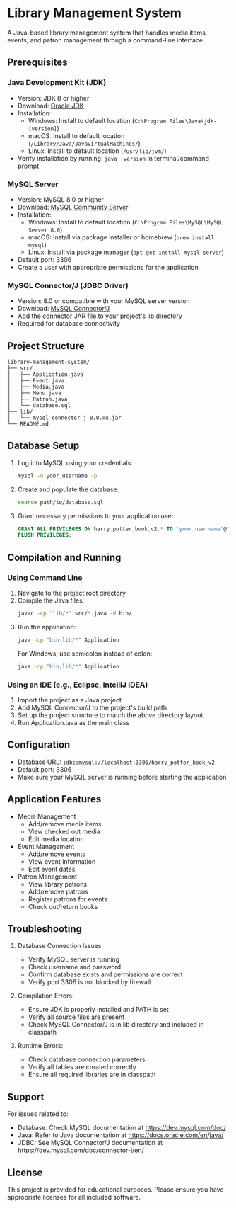 # Library Management System

A Java-based library management system that handles media items, events, and patron management through a command-line interface.

## Prerequisites

### Java Development Kit (JDK)
- Version: JDK 8 or higher
- Download: [Oracle JDK](https://www.oracle.com/java/technologies/downloads/)
- Installation:
  - Windows: Install to default location (`C:\Program Files\Java\jdk-[version]`)
  - macOS: Install to default location (`/Library/Java/JavaVirtualMachines/`)
  - Linux: Install to default location (`/usr/lib/jvm/`)
- Verify installation by running: `java -version` in terminal/command prompt

### MySQL Server
- Version: MySQL 8.0 or higher
- Download: [MySQL Community Server](https://dev.mysql.com/downloads/mysql/)
- Installation:
  - Windows: Install to default location (`C:\Program Files\MySQL\MySQL Server 8.0`)
  - macOS: Install via package installer or homebrew (`brew install mysql`)
  - Linux: Install via package manager (`apt-get install mysql-server`)
- Default port: 3306
- Create a user with appropriate permissions for the application

### MySQL Connector/J (JDBC Driver)
- Version: 8.0 or compatible with your MySQL server version
- Download: [MySQL Connector/J](https://dev.mysql.com/downloads/connector/j/)
- Add the connector JAR file to your project's lib directory
- Required for database connectivity

## Project Structure
```
library-management-system/
├── src/
│   ├── Application.java
│   ├── Event.java
│   ├── Media.java
│   ├── Menu.java
│   ├── Patron.java
│   └── database.sql
├── lib/
│   └── mysql-connector-j-8.0.xx.jar
└── README.md
```

## Database Setup
1. Log into MySQL using your credentials:
   ```bash
   mysql -u your_username -p
   ```

2. Create and populate the database:
   ```bash
   source path/to/database.sql
   ```

3. Grant necessary permissions to your application user:
   ```sql
   GRANT ALL PRIVILEGES ON harry_potter_book_v2.* TO 'your_username'@'localhost';
   FLUSH PRIVILEGES;
   ```

## Compilation and Running

### Using Command Line
1. Navigate to the project root directory
2. Compile the Java files:
   ```bash
   javac -cp "lib/*" src/*.java -d bin/
   ```
3. Run the application:
   ```bash
   java -cp "bin:lib/*" Application
   ```
   For Windows, use semicolon instead of colon:
   ```bash
   java -cp "bin;lib/*" Application
   ```

### Using an IDE (e.g., Eclipse, IntelliJ IDEA)
1. Import the project as a Java project
2. Add MySQL Connector/J to the project's build path
3. Set up the project structure to match the above directory layout
4. Run Application.java as the main class

## Configuration
- Database URL: `jdbc:mysql://localhost:3306/harry_potter_book_v2`
- Default port: 3306
- Make sure your MySQL server is running before starting the application

## Application Features
- Media Management
  - Add/remove media items
  - View checked out media
  - Edit media location
- Event Management
  - Add/remove events
  - View event information
  - Edit event dates
- Patron Management
  - View library patrons
  - Add/remove patrons
  - Register patrons for events
  - Check out/return books

## Troubleshooting
1. Database Connection Issues:
   - Verify MySQL server is running
   - Check username and password
   - Confirm database exists and permissions are correct
   - Verify port 3306 is not blocked by firewall

2. Compilation Errors:
   - Ensure JDK is properly installed and PATH is set
   - Verify all source files are present
   - Check MySQL Connector/J is in lib directory and included in classpath

3. Runtime Errors:
   - Check database connection parameters
   - Verify all tables are created correctly
   - Ensure all required libraries are in classpath

## Support
For issues related to:
- Database: Check MySQL documentation at https://dev.mysql.com/doc/
- Java: Refer to Java documentation at https://docs.oracle.com/en/java/
- JDBC: See MySQL Connector/J documentation at https://dev.mysql.com/doc/connector-j/en/

## License
This project is provided for educational purposes. Please ensure you have appropriate licenses for all included software.
